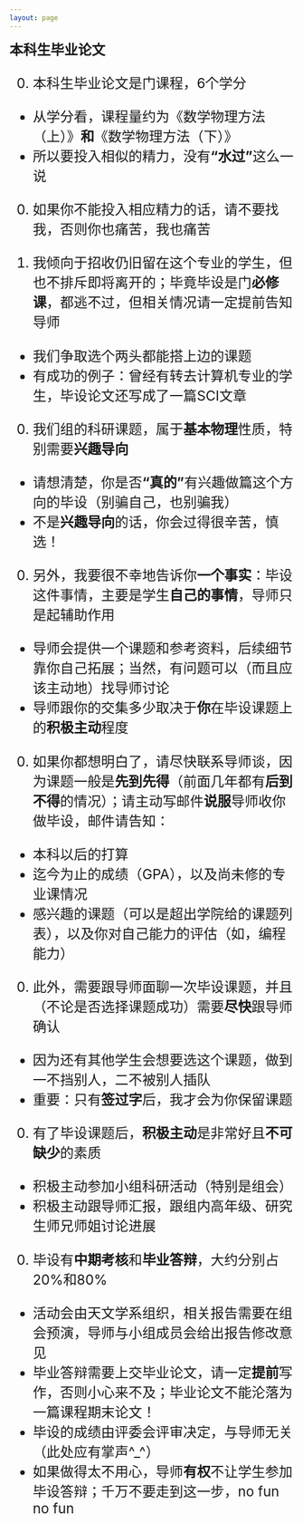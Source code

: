 ```yaml
---
layout: page
---
```


<big><big><big> **本科生毕业论文**

0. 本科生毕业论文是门课程，6个学分
  - 从学分看，课程量约为《数学物理方法（上）》**和**《数学物理方法（下）》
  - 所以要投入相似的精力，没有<b>“水过”</b>这么一说

0. 如果你不能投入相应精力的话，请不要找我，否则你也痛苦，我也痛苦

0. 我倾向于招收仍旧留在这个专业的学生，但也不排斥即将离开的；毕竟毕设是门**必修课**，都逃不过，但相关情况请一定提前告知导师
  - 我们争取选个两头都能搭上边的课题 
  - 有成功的例子：曾经有转去计算机专业的学生，毕设论文还写成了一篇SCI文章

0. 我们组的科研课题，属于**基本物理**性质，特别需要**兴趣导向**
  - 请想清楚，你是否<b>“真的”</b>有兴趣做篇这个方向的毕设（别骗自己，也别骗我）
  - 不是**兴趣导向**的话，你会过得很辛苦，慎选！

0. 另外，我要很不幸地告诉你**一个事实**：毕设这件事情，主要是学生**自己的事情**，导师只是起辅助作用
  - 导师会提供一个课题和参考资料，后续细节靠你自己拓展；当然，有问题可以（而且应该主动地）找导师讨论
  - 导师跟你的交集多少取决于**你**在毕设课题上的**积极主动**程度

0. 如果你都想明白了，请尽快联系导师谈，因为课题一般是**先到先得**（前面几年都有**后到不得**的情况）；请主动写邮件**说服**导师收你做毕设，邮件请告知：
  - 本科以后的打算
  - 迄今为止的成绩（GPA），以及尚未修的专业课情况
  - 感兴趣的课题（可以是超出学院给的课题列表），以及你对自己能力的评估（如，编程能力）

0. 此外，需要跟导师面聊一次毕设课题，并且（不论是否选择课题成功）需要**尽快**跟导师确认
  - 因为还有其他学生会想要选这个课题，做到一不挡别人，二不被别人插队
  - 重要：只有**签过字**后，我才会为你保留课题

0. 有了毕设课题后，**积极主动**是非常好且**不可缺少**的素质
  - 积极主动参加小组科研活动（特别是组会）
  - 积极主动跟导师汇报，跟组内高年级、研究生师兄师姐讨论进展

0. 毕设有**中期考核**和**毕业答辩**，大约分别占20%和80%
  - 活动会由天文学系组织，相关报告需要在组会预演，导师与小组成员会给出报告修改意见
  - 毕业答辩需要上交毕业论文，请一定**提前**写作，否则小心来不及；毕业论文不能沦落为一篇课程期末论文！
  - 毕设的成绩由评委会评审决定，与导师无关（此处应有掌声^_^）
  - 如果做得太不用心，导师**有权**不让学生参加毕设答辩；千万不要走到这一步，no fun no fun